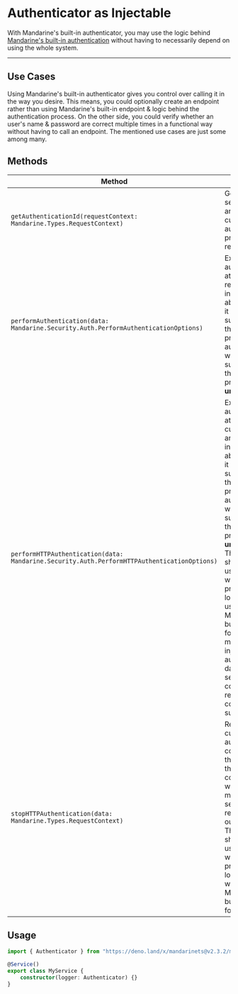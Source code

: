 # Authenticator as Injectable
With Mandarine's built-in authenticator, you may use the logic behind [Mandarine's built-in authentication](/docs/master/mandarine/auth-introduction) without having to necessarily depend on using the whole system.

-----------

## Use Cases
Using Mandarine's built-in authenticator gives you control over calling it in the way you desire. This means, you could optionally create an endpoint rather than using Mandarine's built-in endpoint & logic behind the authentication process. On the other side, you could verify whether an user's name & password are correct multiple times in a functional way without having to call an endpoint. The mentioned use cases are just some among many.

## Methods

| Method | Description |
| ------ | ----------- |
| `getAuthenticationId(requestContext: Mandarine.Types.RequestContext)` | Gets the session id (if any) of the current authentication present in the request |
| `performAuthentication(data: Mandarine.Security.Auth.PerformAuthenticationOptions)` | Executes an authentication attempt and returns information about whether it was successful & the user principal. If the authentication was not successful then the user principal is **undefined** |
| `performHTTPAuthentication(data: Mandarine.Security.Auth.PerformHTTPAuthenticationOptions)` | Executes an authentication attempt in the current request and returns information about whether it was successful & the user principal. If the authentication was not successful then the user principal is **undefined** <br> This method should only be used when wanting to programatically log-in without using Mandarine's built-in system for this, as this method will inject the authentication data in the session container and request context if successful. |
| `stopHTTPAuthentication(data: Mandarine.Types.RequestContext)` | Removes the current authentication context from the request & the session container which will make the user sending the request log out. <br> This method should only be used when wanting to programatically log-out without using Mandarine's built-in system for this. |

## Usage

```typescript
import { Authenticator } from "https://deno.land/x/mandarinets@v2.3.2/mod.ts"; 

@Service()
export class MyService {
    constructor(logger: Authenticator) {}
}
```